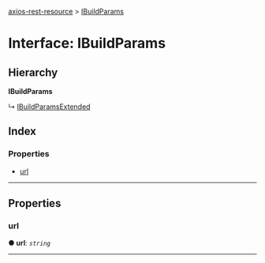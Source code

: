 [axios-rest-resource](../README.md) > [IBuildParams](../interfaces/ibuildparams.md)

# Interface: IBuildParams

## Hierarchy

**IBuildParams**

↳ [IBuildParamsExtended](ibuildparamsextended.md)

## Index

### Properties

- [url](ibuildparams.md#url)

---

## Properties

<a id="url"></a>

### url

**● url**: _`string`_

---
